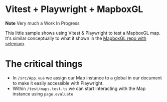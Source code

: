 # Vitest + Playwright + MapboxGL
**Note** Very much a Work In Progress

This little sample shows using Vitest & Playwright to test a MapboxGL map.
It's similar conceptually to what it shown in the [MapboxGL repo with selenium](https://github.com/mapbox/mapbox-gl-js/tree/main/test/browser).

# The critical things
- In `/src/App.vue` we assign our Map instance to a global in our document to make it easily accessible with Playwright.
- Within `/test/maps.test.ts` we can start interacting with the Map instance using `page.evaluate` 
